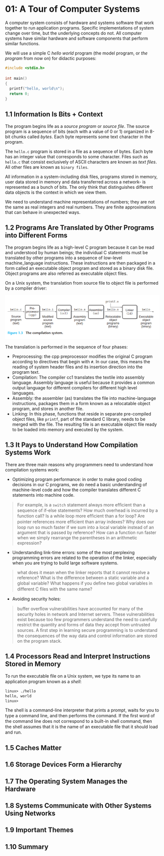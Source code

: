 # 01: A Tour of Computer Systems

A computer system consists of hardware and systems software that work together to run application programs. Specific implementations of system change over time, but the underlying concepts do not. All computer systems have similar hardware and software components that perform similar functions.

We will use a simple C _hello world_ program (the model program, or _the program_ from now on) for didactic purposes:

```c
#include <stdio.h>

int main()
{
  printf("hello, world\n");
  return 0;
}
```

## 1.1 Information Is Bits + Context

The program begins life as a _source program_ or _source file_. The source program is a sequence of bits (each with a value of 0 or 1) organized in 8-bit chunks called _bytes_. Each byte represents some text character in the program.

The `hello.c` program is stored in a file as a sequence of bytes. Each byte has an integer value that corresponds to some character. Files such as `hello.c` that consist exclusively of ASCII characters are known as _text files_. All other files are known as `binary files`.

All information in a system-including disk files, programs stored in memory, user data stored in memory and data transferred across a network- is represented as a bunch of bits. The only think that distinguishes different data objects is the context in which we view them.

We need to understand machine representations of numbers; they are not the same as real integers and real numbers. They are finite approximations that can behave in unexpected ways.

## 1.2 Programs Are Translated by Other Programs into Different Forms

The program begins life as a high-level C program because it can be read and understood by human beings; the individual C statements must be translated by other programs into a sequence of low-level machine_language instructions. These instructions are then packaged in a form called an executable object program and stored as a binary disk file. Object programs are also referred as executable object files.

On a Unix system, the translation from source file to object file is performed by a compiler driver:

![1.3](./images/1.png)

The translation is performed in the sequence of four phases:

- Preprocessing: the cpp preprocessor modifies the original C program according to directives that begin with `#`. In our case, this means the reading of system header files and its insertion direction into the program text.
- Compilation: The compiler cc1 translates the textile into assembly language. Assembly language is useful because it provides a common output language for different compilers for different high level languages.
- Assembly: the assembler (as) translates the file into machine-language instructions, packages them in a form known as a relocatable object program, and stores in another file.
- Linking: In this phase, functions that reside in separate pre-compiled object files, like `printf`, part of the standard C library, needs to be merged with the file. The resulting file is an executable object file ready to be loaded into memory and executed by the system.

## 1.3 It Pays to Understand How Compilation Systems Work

There are three main reasons why programmers need to understand how compilation systems work:

- Optimizing program performance: in order to make good coding decisions in our C programs, we do need a basic understanding of machine-level code and how the compiler translates different C statements into machine code.

> For example, is a `switch` statement always more efﬁcient than a sequence of if-else statements? How much overhead is incurred by a function call? Is a while loop more efﬁcient than a for loop? Are pointer references more efﬁcient than array indexes? Why does our loop run so much faster if we sum into a local variable instead of an argument that is passed by reference? How can a function run faster when we simply rearrange the parentheses in an arithmetic expression?

- Understanding link-time errors: some of the most perplexing programming errors are related to the operation of the linker, especially when you are trying to build large software systems. 

> what does it mean when the linker reports that it cannot resolve a reference? What is the difference between a static variable and a global variable? What happens if you deﬁne two global variables in different C ﬁles with the same name?

- Avoiding security holes:

> buffer overﬂow vulnerabilities have accounted for many of the security holes in network and Internet servers. These vulnerabilities exist because too few programmers understand the need
to carefully restrict the quantity and forms of data they accept from untrusted sources. A ﬁrst step in learning secure programming is to understand the consequences of the way data and control information are stored on the program stack. 

## 1.4 Processors Read and Interpret Instructions Stored in Memory

To run the executable ﬁle on a Unix system, we type its name to an application program known as a _shell_:

```text
linux> ./hello
hello, world
linux>
```

The shell is a command-line interpreter that prints a prompt, waits for you to type a command line, and then performs the command. If the ﬁrst word of the command line does not correspond to a built-in shell command, then the shell assumes that it is the name of an executable ﬁle that it should load and run.

## 1.5 Caches Matter



## 1.6 Storage Devices Form a Hierarchy



## 1.7 The Operating System Manages the Hardware



## 1.8 Systems Communicate with Other Systems Using Networks



## 1.9 Important Themes



## 1.10 Summary



